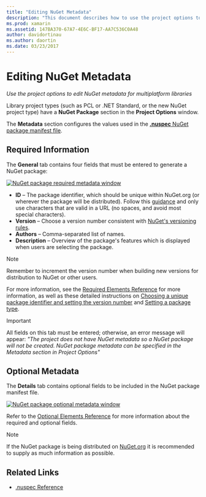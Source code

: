 ```yaml
---
title: "Editing NuGet Metadata"
description: "This document describes how to use the project options to edit NuGet metadata for multiplatform libraries. It discusses both required and optional metadata."
ms.prod: xamarin
ms.assetid: 147BA370-67A7-4E6C-BF17-AA7C536C0A48
author: davidortinau
ms.author: daortin
ms.date: 03/23/2017
---
```


# Editing NuGet Metadata

_Use the project options to edit NuGet metadata for multiplatform libraries_

Library project types (such as PCL or .NET Standard, or the new NuGet project type) have a
**NuGet Package** section in the **Project Options** window.

The **Metadata** section configures the values used in the
[**.nuspec** NuGet package manifest file](https://docs.microsoft.com/nuget/create-packages/creating-a-package#the-role-and-structure-of-the-nuspec-file).

## Required Information

The **General** tab contains four fields that must be entered to generate a NuGet package:

[![NuGet package required metadata window](metadata-images/metadata-general-sml.png)](metadata-images/metadata-general.png#lightbox)

- **ID** – The package identifier, which should be unique within NuGet.org (or wherever the package will be distributed). Follow this [guidance](https://docs.microsoft.com/nuget/create-packages/creating-a-package#choosing-a-unique-package-identifier-and-setting-the-version-number) and only use characters that are valid in a URL (no spaces, and avoid most special characters).
- **Version** – Choose a version number consistent with [NuGet's versioning rules](https://docs.microsoft.com/nuget/create-packages/dependency-versions).
- **Authors** – Comma-separated list of names.
- **Description** – Overview of the package's features which is displayed when users are selecting the package.

> [!NOTE]
> Remember to increment the version number when building new versions for distribution to NuGet or other users.

For more information, see the [Required Elements Reference](https://docs.microsoft.com/nuget/schema/nuspec#required-metadata-elements)
for more information, as well as these detailed instructions on [Choosing a unique package identifier and setting the version number](https://docs.microsoft.com/nuget/create-packages/creating-a-package#choosing-a-unique-package-identifier-and-setting-the-version-number) and
[Setting a package type](https://docs.microsoft.com/nuget/create-packages/creating-a-package#setting-a-package-type).

> [!IMPORTANT]
> All fields on this tab must be entered; otherwise, an error message will appear:
> _"The project does not have NuGet metadata so a NuGet package will not be created.
> NuGet package metadata can be specified in the Metadata section in Project Options"_

## Optional Metadata

The **Details** tab contains optional fields to be included in the NuGet package manifest file.

[![NuGet package optional metadata window](metadata-images/metadata-detail-sml.png)](metadata-images/metadata-detail.png#lightbox)

Refer to the [Optional Elements Reference](https://docs.microsoft.com/nuget/schema/nuspec#optional-metadata-elements)
for more information about the required and optional fields.

> [!NOTE]
> If the NuGet package is being distributed on [NuGet.org](https://www.nuget.org) it is recommended to supply as much information as possible.

## Related Links

- [.nuspec Reference](https://docs.microsoft.com/nuget/schema/nuspec#general-form-and-schema)
